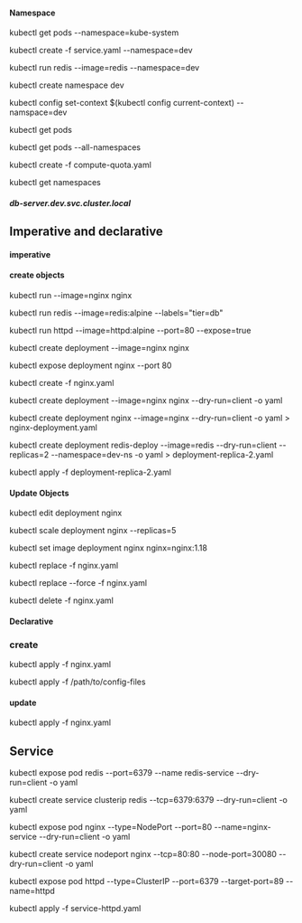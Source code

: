 #### Namespace

kubectl get pods --namespace=kube-system

kubectl create -f service.yaml --namespace=dev

kubectl run redis --image=redis --namespace=dev

kubectl create namespace dev

kubectl config set-context $(kubectl config current-context) --namspace=dev

kubectl get pods

kubectl get pods --all-namespaces

kubectl create -f compute-quota.yaml

kubectl get namespaces


##### db-server.dev.svc.cluster.local


## Imperative and declarative 

#### imperative 


#### create objects

kubectl run --image=nginx nginx

kubectl run redis --image=redis:alpine --labels="tier=db"

kubectl run httpd --image=httpd:alpine --port=80 --expose=true

kubectl create deployment --image=nginx nginx

kubectl expose deployment nginx --port 80

kubectl create -f nginx.yaml

kubectl create deployment --image=nginx nginx --dry-run=client -o yaml

kubectl create deployment nginx --image=nginx --dry-run=client -o yaml > nginx-deployment.yaml

kubectl create deployment redis-deploy --image=redis --dry-run=client  --replicas=2 --namespace=dev-ns  -o yaml > deployment-replica-2.yaml

kubectl apply -f deployment-replica-2.yaml 

#### Update Objects

kubectl edit deployment nginx

kubectl scale deployment nginx --replicas=5

kubectl set image deployment nginx nginx=nginx:1.18

kubectl replace -f nginx.yaml

kubectl replace --force -f nginx.yaml

kubectl delete -f nginx.yaml


#### Declarative

### create 

kubectl apply -f nginx.yaml

kubectl apply -f /path/to/config-files


#### update
kubectl apply -f nginx.yaml

## Service 

kubectl expose pod redis --port=6379 --name redis-service --dry-run=client -o yaml

kubectl create service clusterip redis --tcp=6379:6379 --dry-run=client -o yaml

kubectl expose pod nginx --type=NodePort --port=80 --name=nginx-service --dry-run=client -o yaml

kubectl create service nodeport nginx --tcp=80:80 --node-port=30080 --dry-run=client -o yaml

kubectl expose pod httpd --type=ClusterIP --port=6379 --target-port=89 --name=httpd


kubectl apply -f service-httpd.yaml 